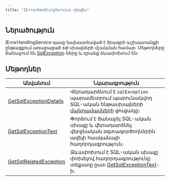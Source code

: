 ```yaml
---
title: "IErrorHandlingService սերվիս"
---
```


## Ներածություն

IErrorHandlingService դասը նախատեսված է ծրագրի աշխատանքի ընթացքում առաջացած sql սխալների մշակման համար։
Մեթոդները ճանաչում են [SqlException](https://learn.microsoft.com/en-us/dotnet/api/microsoft.data.sqlclient.sqlexception)-ները և դրանք ձևափոխում են։

## Մեթոդներ

| Անվանում | Նկարագրություն |
|----------|----------------|
| [GetSqlExceptionDetails](IErrorHandlingService/GetSqlExceptionDetails.md) | Վերադարձնում է `sqlException` պարամետրում պարունակվող SQL-ական ենթասխալների [մանրամասների](../types/ErrorDetail.md) ցուցակը։ |
| [GetSqlExceptionText](IErrorHandlingService/GetSqlExceptionText.md) | Փորձում է ճանաչել SQL-ական սխալը և վերադարձնել վերջնական օգտագործողներին ավելի հասկանալի հաղորդագրություն։ |
| [GetSqlRelatedException](IErrorHandlingService/GetSqlRelatedException.md) | Ձևափոխում է SQL-ական սխալը փոխելով հաղորդագրությունը տեքստը ըստ [GetSqlExceptionText](IErrorHandlingService/GetSqlExceptionText.md)-ի։ |